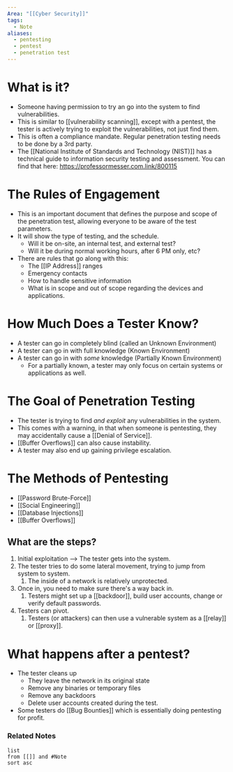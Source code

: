 ```yaml
---
Area: "[[Cyber Security]]"
tags:
  - Note
aliases:
  - pentesting
  - pentest
  - penetration test
---
```


# What is it?
- Someone having permission to try an go into the system to find vulnerabilities.
- This is similar to [[vulnerability scanning]], except with a pentest, the tester is actively trying to exploit the vulnerabilities, not just find them.
- This is often a compliance mandate. Regular penetration testing needs to be done by a 3rd party.
- The [[National Institute of Standards and Technology (NIST)]] has a technical guide to information security testing and assessment. You can find that here: https://professormesser.com.link/800115
# The Rules of Engagement
- This is an important document that defines the purpose and scope of the penetration test, allowing everyone to be aware of the test parameters.
- It will show the type of testing, and the schedule.
	- Will it be on-site, an internal test, and external test?
	- Will it be during normal working hours, after 6 PM only, etc?
- There are rules that go along with this:
	- The [[IP Address]] ranges
	- Emergency contacts
	- How to handle sensitive information
	- What is in scope and out of scope regarding the devices and applications. 
# How Much Does a Tester Know?
- A tester can go in completely blind (called an Unknown Environment)
- A tester can go in with full knowledge (Known Environment)
- A tester can go in with _some_ knowledge (Partially Known Environment)
	- For a partially known, a tester may only focus on certain systems or applications as well.
# The Goal of Penetration Testing
- The tester is trying to find _and exploit_ any vulnerabilities in the system. 
- This comes with a warning, in that when someone is pentesting, they may accidentally cause a [[Denial of Service]].
- [[Buffer Overflows]] can also cause instability.
- A tester may also end up gaining privilege escalation. 
# The Methods of Pentesting
- [[Password Brute-Force]]
- [[Social Engineering]]
- [[Database Injections]]
- [[Buffer Overflows]]
## What are the steps?
1. Initial exploitation --> The tester gets into the system.
2. The tester tries to do some lateral movement, trying to jump from system to system. 
	1. The inside of a network is relatively unprotected.
3. Once in, you need to make sure there's a way back in.
	1. Testers might set up a [[backdoor]], build user accounts, change or verify default passwords.
4. Testers can pivot.
	1. Testers (or attackers) can then use a vulnerable system as a [[relay]] or [[proxy]].
# What happens after a pentest?
- The tester cleans up
	- They leave the network in its original state
	- Remove any binaries or temporary files
	- Remove any backdoors
	- Delete user accounts created during the test.
- Some testers do [[Bug Bounties]] which is essentially doing pentesting for profit. 

### Related Notes
```dataview
list
from [[]] and #Note 
sort asc
```
